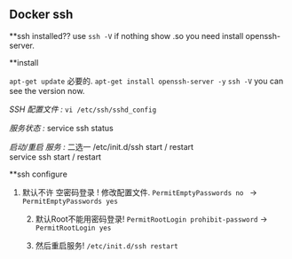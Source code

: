 ## Docker ssh

**ssh installed??
use `ssh -V`
if nothing show .so you need install openssh-server.


**install

`apt-get update`   必要的.
`apt-get install openssh-server -y`
`ssh -V` you can see the version now.



*SSH 配置文件 :*      `vi /etc/ssh/sshd_config`

*服务状态 :* 
service ssh status

*启动/重启 服务 :* 二选一
/etc/init.d/ssh start / restart  
service ssh start / restart


**ssh configure

1. 默认不许 空密码登录 !   修改配置文件.
	`PermitEmptyPasswords no `  →   `PermitEmptyPasswords yes `

	2. 默认Root不能用密码登录! 
		`PermitRootLogin prohibit-password`  →  `PermitRootLogin yes`

	3. 然后重启服务!         `/etc/init.d/ssh restart
		`

